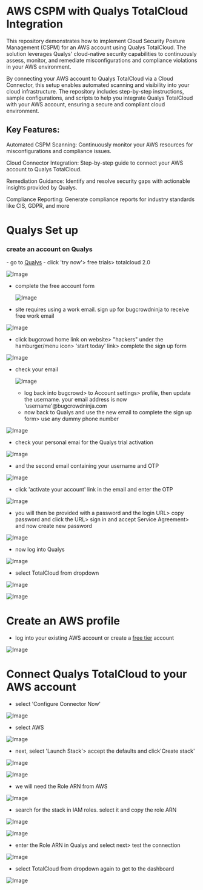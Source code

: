 # AWS CSPM with Qualys TotalCloud Integration

This repository demonstrates how to implement Cloud Security Posture Management (CSPM) for an AWS account using Qualys TotalCloud. The solution leverages Qualys' cloud-native security capabilities to continuously assess, monitor, and remediate misconfigurations and compliance violations in your AWS environment.

By connecting your AWS account to Qualys TotalCloud via a Cloud Connector, this setup enables automated scanning and visibility into your cloud infrastructure. The repository includes step-by-step instructions, sample configurations, and scripts to help you integrate Qualys TotalCloud with your AWS account, ensuring a secure and compliant cloud environment.

<h2>Key Features:</h2>
Automated CSPM Scanning: Continuously monitor your AWS resources for misconfigurations and compliance issues.

Cloud Connector Integration: Step-by-step guide to connect your AWS account to Qualys TotalCloud.

Remediation Guidance: Identify and resolve security gaps with actionable insights provided by Qualys.

Compliance Reporting: Generate compliance reports for industry standards like CIS, GDPR, and more

# Qualys Set up
<h3>create an account on Qualys</h3>
- go to <a href="https://www.qualys.com/">Qualys</a>
- click 'try now'> free trials> totalcloud 2.0 

![Image](https://github.com/user-attachments/assets/c0642f59-b9be-4229-9117-e3585b664b36)
- complete the free account form

  ![Image](https://github.com/user-attachments/assets/025e9a18-01c5-4e31-8bcf-d5dcabb2b01b)
- site requires using a work email. sign up for bugcrowdninja to receive free work email

![Image](https://github.com/user-attachments/assets/53bd6573-82b0-4b2f-a168-0fd4554b27fd)
- click bugcrowd home link on website> "hackers" under the hamburger/menu icon> 'start today' link> complete the sign up form

![Image](https://github.com/user-attachments/assets/a4354e75-0c20-4c00-9efc-d5301ab1b916)
- check your email

  ![Image](https://github.com/user-attachments/assets/86136862-9956-456f-9a96-04242b97c9d3)
  - log back into bugcrowd> to Account settings> profile, then update the username. your email address is now 'username'@bugcrowdninja.com
  - now back to Qualys and use the new email to complete the sign up form> use any dummy phone number
 
![Image](https://github.com/user-attachments/assets/08d06b5b-1732-4ded-a8ec-6682be70b554)
- check your personal emai for the Qualys trial activation

![Image](https://github.com/user-attachments/assets/ab5323e1-6064-4202-a017-7af5296c04ee)
- and the second email containing your username and OTP

![Image](https://github.com/user-attachments/assets/dbcdaefd-be43-42f2-9b76-d1eb0eabe140)
- click 'activate your account' link in the email and enter the OTP

![Image](https://github.com/user-attachments/assets/cecf96ab-c6af-4ac7-a9ff-17aac59cbfc7)
- you will then be provided with a password and the login URL> copy password and click the URL> sign in and accept Service Agreement> and now create new password

![Image](https://github.com/user-attachments/assets/ba412ae2-5ed7-41d1-a2b5-e89a8afbc390)
- now log into Qualys

![Image](https://github.com/user-attachments/assets/cf819d9c-ca31-463f-9820-ea6953c28477)
- select TotalCloud from dropdown

![Image](https://github.com/user-attachments/assets/21760953-c938-4192-9771-3461ca22bb3f)

![Image](https://github.com/user-attachments/assets/9f891589-4e87-470d-b4a2-bf416a0b0d8c)

# Create an AWS profile
- log into your existing AWS account or create a <a href="https://aws.amazon.com/free/?gclid=Cj0KCQiAlbW-BhCMARIsADnwaspO8i986yG0D4XdFCOsR7gJqPp9MAmMN26Z8HKg3Kn4762WLOcp6T0aApCxEALw_wcB&trk=78b916d7-7c94-4cab-98d9-0ce5e648dd5f&sc_channel=ps&ef_id=Cj0KCQiAlbW-BhCMARIsADnwaspO8i986yG0D4XdFCOsR7gJqPp9MAmMN26Z8HKg3Kn4762WLOcp6T0aApCxEALw_wcB:G:s&s_kwcid=AL!4422!3!432339156165!e!!g!!aws%20free%20tier%20account!9572385111!102212379047&all-free-tier.sort-by=item.additionalFields.SortRank&all-free-tier.sort-order=asc&awsf.Free%20Tier%20Types=*all&awsf.Free%20Tier%20Categories=*all">free tier</a> account

![Image](https://github.com/user-attachments/assets/5cc88a93-4403-47b9-93d8-96d7aa02b2dd)
# Connect Qualys TotalCloud to your AWS account
- select 'Configure Connector Now'

![Image](https://github.com/user-attachments/assets/bb384058-7a27-4466-b2f3-ebfc6e8e0d82)
- select AWS

![Image](https://github.com/user-attachments/assets/e0538a6f-1760-4c99-affc-c1502732a84c)
- next, select 'Launch Stack'> accept the defaults and click'Create stack'

![Image](https://github.com/user-attachments/assets/0bb2ace8-f8d4-4093-896a-4e1c5898c25e)

![Image](https://github.com/user-attachments/assets/5944fc13-0570-4d23-bb0f-14d9e9c1b733)
- we will need the Role ARN from AWS

![Image](https://github.com/user-attachments/assets/1b85f10e-b964-4187-96d2-691338600f48)
- search for the stack in IAM roles. select it and copy the role ARN

![Image](https://github.com/user-attachments/assets/35d02417-f1ef-4ad0-99d6-ad5dc8083d93)

![Image](https://github.com/user-attachments/assets/90a28ca8-84aa-4391-9e39-e8f47495e25c)
- enter the Role ARN in Qualys and select next> test the connection

![Image](https://github.com/user-attachments/assets/8123cd8a-b4bd-4dd2-94b4-ed65ce20a467)
- select TotalCloud from dropdown again to get to the dashboard

![Image](https://github.com/user-attachments/assets/2cce3359-1ec8-4ca0-b874-62c25dc5a12d)
